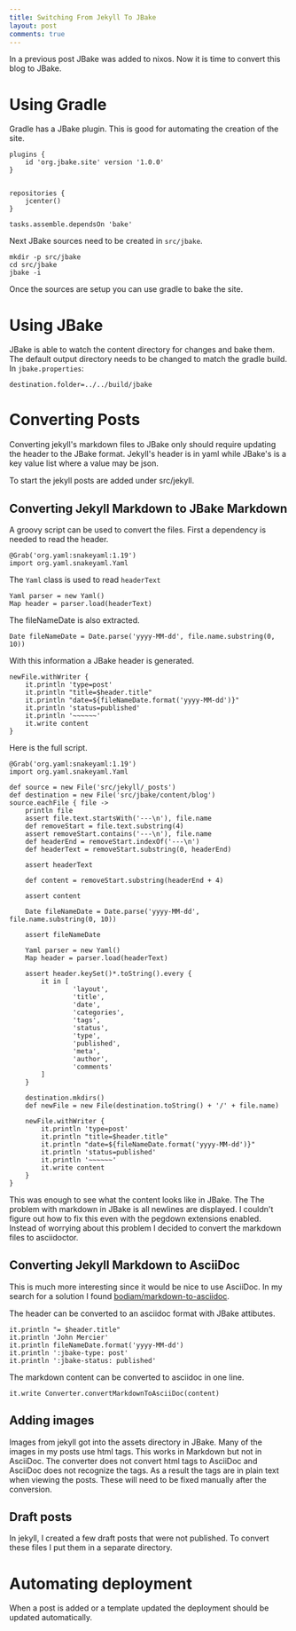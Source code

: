 ```yaml
---
title: Switching From Jekyll To JBake
layout: post
comments: true
---
```


In a previous post JBake was added to nixos. Now it is time to convert
this blog to JBake.

# Using Gradle

Gradle has a JBake plugin. This is good for automating the creation of
the site.

```
plugins {
    id 'org.jbake.site' version '1.0.0'
}


repositories {
    jcenter()
}

tasks.assemble.dependsOn 'bake'
```

Next JBake sources need to be created in `src/jbake`.

```
mkdir -p src/jbake
cd src/jbake
jbake -i
```

Once the sources are setup you can use gradle to bake the site.

# Using JBake

JBake is able to watch the content directory for changes and bake them.
The default output directory needs to be changed to match the gradle
build. In `jbake.properties`:

```
destination.folder=../../build/jbake
```

# Converting Posts

Converting jekyll's markdown files to JBake only should require
updating the header to the JBake format. Jekyll's header is in yaml
while JBake's is a key value list where a value may be json.

To start the jekyll posts are added under src/jekyll.

## Converting Jekyll Markdown to JBake Markdown

A groovy script can be used to convert the files. First a dependency
is needed to read the header.

```
@Grab('org.yaml:snakeyaml:1.19')
import org.yaml.snakeyaml.Yaml
```

The `Yaml` class is used to read `headerText`

```
Yaml parser = new Yaml()
Map header = parser.load(headerText)
```

The fileNameDate is also extracted.

```
Date fileNameDate = Date.parse('yyyy-MM-dd', file.name.substring(0, 10))
```

With this information a JBake header is generated.

```
newFile.withWriter {
    it.println 'type=post'
    it.println "title=$header.title"
    it.println "date=${fileNameDate.format('yyyy-MM-dd')}"
    it.println 'status=published'
    it.println '~~~~~~'
    it.write content
}
```

Here is the full script.

```
@Grab('org.yaml:snakeyaml:1.19')
import org.yaml.snakeyaml.Yaml

def source = new File('src/jekyll/_posts')
def destination = new File('src/jbake/content/blog')
source.eachFile { file ->
    println file
    assert file.text.startsWith('---\n'), file.name
    def removeStart = file.text.substring(4)
    assert removeStart.contains('---\n'), file.name
    def headerEnd = removeStart.indexOf('---\n')
    def headerText = removeStart.substring(0, headerEnd)

    assert headerText

    def content = removeStart.substring(headerEnd + 4)

    assert content

    Date fileNameDate = Date.parse('yyyy-MM-dd', file.name.substring(0, 10))

    assert fileNameDate

    Yaml parser = new Yaml()
    Map header = parser.load(headerText)

    assert header.keySet()*.toString().every {
        it in [
                'layout',
                'title',
                'date',
                'categories',
                'tags',
                'status',
                'type',
                'published',
                'meta',
                'author',
                'comments'
        ]
    }

    destination.mkdirs()
    def newFile = new File(destination.toString() + '/' + file.name)

    newFile.withWriter {
        it.println 'type=post'
        it.println "title=$header.title"
        it.println "date=${fileNameDate.format('yyyy-MM-dd')}"
        it.println 'status=published'
        it.println '~~~~~~'
        it.write content
    }
}
```

This was enough to see what the content looks like in JBake. The
The problem with markdown in JBake is all newlines are displayed. I
couldn't figure out how to fix this even with the pegdown extensions
enabled. Instead of worrying about this problem I decided to convert
the markdown files to asciidoctor.

## Converting Jekyll Markdown to AsciiDoc

This is much more interesting since it would be nice to use AsciiDoc.
In my search for a solution I found [bodiam/markdown-to-asciidoc](https://github.com/bodiam/markdown-to-asciidoc).

The header can be converted to an asciidoc format with JBake attibutes.

```
it.println "= $header.title"
it.println 'John Mercier'
it.println fileNameDate.format('yyyy-MM-dd')
it.println ':jbake-type: post'
it.println ':jbake-status: published'
```

The markdown content can be converted to asciidoc in one line.

```
it.write Converter.convertMarkdownToAsciiDoc(content)
```

## Adding images

Images from jekyll got into the assets directory in JBake. Many of the
images in my posts use html tags. This works in Markdown but not in
AsciiDoc. The converter does not convert html tags to AsciiDoc and
AsciiDoc does not recognize the tags. As a result the tags are in
plain text when viewing the posts. These will need to be fixed
manually after the conversion.

## Draft posts

In jekyll, I created a few draft posts that were not published. To convert these files I put them in a
separate directory.

# Automating deployment

When a post is added or a template updated the deployment should be updated automatically.